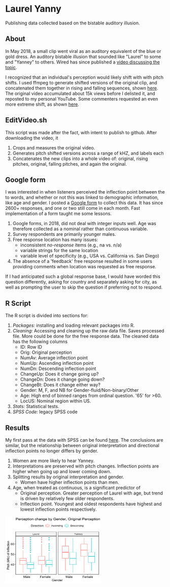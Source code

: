 # Laurel Yanny
Publishing data collected based on the bistable auditory illusion.


## About

In May 2018, a small clip went viral as an auditory equivalent of the blue or gold dress. An auditory bistable illusion that sounded like "Laurel" to some and "Yanney" to others. Wired has since published a [video discussing the topic](https://www.youtube.com/watch?v=3km896XZ-J0).

I recognized that an individual's perception would likely shift with with pitch shifts. I used ffmpeg to generate shifted versions of the original clip, and concatenated them together in rising and falling sequences, shown [here](https://youtu.be/oaMTXfAZzpE). The original video accumulated about 15k views before I delisted it, and reposted to my personal YouTube. Some commenters requested an even more extreme shift, as shown [here](https://youtu.be/Nu4Ax459hoU).

## EditVideo.sh

This script was made after the fact, with intent to publish to github. After downloading the video, it
1. Crops and measures the original video.
2. Generates pitch shifted versions across a range of kHZ, and labels each
3. Concatenates the new clips into a whole video of: original, rising pitches, original, falling pitches, and again the original.

## Google form

I was interested in when listeners perceived the inflection point between the to words, and whether or not this was linked to demographic information, like age and gender. I posted a [Google form](https://docs.google.com/forms/d/e/1FAIpQLSczFWvoVw_nSRrVZVHnJxplkTFGHJnICps6NLE3z3iz-Cp-NA/viewform?usp=sf_link) to collect this data. It has since 2600+ responses, and one or two still come in each month. Fast implementation of a form taught me some lessons.

1. Google forms, in 2018, did not deal with integer inputs well. Age was therefore collected as a nominal rather than continuous variable.
2. Survey respondents are primarily younger males.
3. Free response location has many issues: 
	* inconsistent *no-response* items (e.g., na vs. n/a)
	* variable strings for the same location
	* variable level of specificity (e.g., USA vs. California vs. San Diego)
3. The absence of a 'feedback' free response resulted in some users providing comments when location was requested as free response. 

If I had anticipated such a global response base, I would have worded this question differently, asking for country and separately asking for city, as well as prompting the user to skip the question if preferring not to respond.


## R Script

The R script is divided into sections for:
1) *Packages:* installing and loading relevant packages into R.
2) *Cleaning:* Accessing and cleaning up the raw data file. Saves processed file. More could be done for the free response data. The cleaned data has the following columns
	* ID: Row ID
	* Orig: Original perception 
	* NumAv: Average inflection point
	* NumUp: Ascending inflection point
	* NumDn: Descending inflection point
	* ChangeUp: Does it change going up?
	* ChangeDn: Does it change going down?
	* ChangeBt: Does it change either way?
	* Gender: M, F, and NB for Gender-fluid/Non-binary/Other
	* Age: High end of binned ranges from ordinal question. '65' for >60.
	* LocUS: Nominal region within US. 
3) *Stats:* Statistical tests.
4) *SPSS Code:* legacy SPSS code

## Results

My first pass at the data with SPSS can be found [here](https://imgur.com/a/IClnLh4). The conclusions are similar, but the relationship between original interpretation and directional inflection points no longer differs by gender.

1. Women are more likely to hear Yanney.
2. Interpretations are preserved with pitch changes. Inflection points are higher when going up and lower coming down. 
3. Splitting results by original interpretation and gender.
	* Women have higher inflection points than men.
4. Age, when treated as continuous, is a significant predictor of
	* Original perception. Greater perception of Laurel with age, but trend is driven by relatively few older respondents.
	* Inflection point. Youngest and oldest respondents have highest and lowest inflection points respectively. 

<img src="https://github.com/CBroz1/LaurelYanny/blob/master/LY_Boxplot.png" width="300" height="210">
